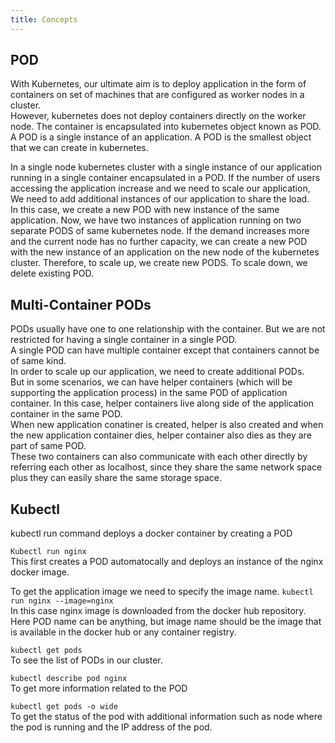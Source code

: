 ```yaml
---
title: Concepts
---
```


## POD

With Kubernetes, our ultimate aim is to deploy application in the form of containers on set of machines that are configured as worker nodes in a cluster.    
However, kubernetes does not deploy containers directly on the worker node. The container is encapsulated into kubernetes object known as POD.    
A POD is a single instance of an application. A POD is the smallest object that we can create in kubernetes.  

In a single node kubernetes cluster with a single instance of our application running in a single container encapsulated in a POD.
If the number of users accessing the application increase and we need to scale our application, We need to add additional instances of our application to share the load.  
In this case, we create a new POD with new instance of the same application. Now, we have two instances of application running on two separate PODS of same kubernetes node.
If the demand increases more and the current node has no further capacity, we can create a new POD with the new instance of an application on the new node of the kubernetes cluster.
Therefore, to scale up, we create new PODS. To scale down, we delete existing POD.

## Multi-Container PODs

PODs usually have one to one relationship with the container. But we are not restricted for having a single container in a single POD.  
A single POD can have multiple container except that containers cannot be of same kind.   
In order to scale up our application, we need to create additional PODs.  
But in some scenarios, we can have helper containers (which will be supporting the application process) in the same POD of application container.
In this case, helper containers live along side of the application container in the same POD.   
When new application conatiner is created, helper is also created and when the new application container dies, helper container also dies as they are part of same POD.  
These two containers can also communicate with each other directly by referring each other as localhost, since they share the same network space plus they can easily share the same storage space.  

## Kubectl

kubectl run command deploys a docker container by creating a POD

`Kubectl run nginx`   
This first creates a POD automatocally and deploys an instance of the nginx docker image.  

To get the application image we need to specify the image name.
`kubectl run nginx --image=nginx`  
In this case nginx image is downloaded from the docker hub repository.
Here POD name can be anything, but image name should be the image that is available in the docker hub or any container registry.

`kubectl get pods`   
To see the list of PODs in our cluster.

`kubectl describe pod nginx`  
To get more information related to the POD

`kubectl get pods -o wide`  
To get the status of the pod with additional information such as node where the pod is running and the IP address of the pod.

